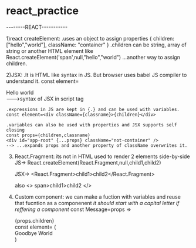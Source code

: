 # react_practice
--------REACT-----------

1)react createElement:
    .uses an object to assign properties 
    {
        children: ["hello","world"],
        className: "container"
    }
    .children can be string, array of string or another HTML element like React.createElement('span',null,"hello","world") ...another way to assign children.

2)JSX:
    .It is HTML like syntax in JS. But browser uses babel JS compiler to understand it.
    const element=<div className="container">Hello world</div>--->syntax of JSX in script tag

    .expressions in JS are kept in {.} and can be used with variables. 
    const element=<div className={classname}>{children}</div>

    .variables can also be used with properties and JSX supports self closing
    const props={children,classname}
    <div id="app-root" {...props} className="not-container" />
    --> ...expands props and another property of className overwrites it.

 3) React.Fragment:
    its not in HTML used to render 2 elements side-by-side
    JS->   React.createElement(React.Fragment,null,child1,child2)

    JSX->  <React.Fragment><span>child1></span><span>child2</span></React.Fragment>
    
    also <> span>child1></span><span>child2</span> </>

4) Custom component:
    we can make a fuction with variables and reuse that fucntion as a componenent
    *it should start with a capital letter if reffering a component*
    const Message=props => <div className="message">{props.children}</div>
    const element= (
        <div className="container">
            <Message children="hello World"/>
            <Message>Goodbye World</Message>
        </div>
    )